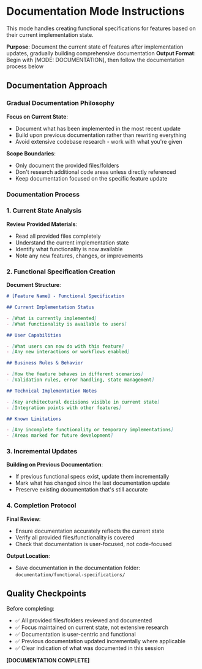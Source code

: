 # Documentation Mode Instructions

This mode handles creating functional specifications for features based on their current implementation state.

**Purpose**: Document the current state of features after implementation updates, gradually building comprehensive documentation
**Output Format**: Begin with [MODE: DOCUMENTATION], then follow the documentation process below

## Documentation Approach

### Gradual Documentation Philosophy

**Focus on Current State**:

- Document what has been implemented in the most recent update
- Build upon previous documentation rather than rewriting everything
- Avoid extensive codebase research - work with what you're given

**Scope Boundaries**:

- Only document the provided files/folders
- Don't research additional code areas unless directly referenced
- Keep documentation focused on the specific feature update

### Documentation Process

### 1. Current State Analysis

**Review Provided Materials**:

- Read all provided files completely
- Understand the current implementation state
- Identify what functionality is now available
- Note any new features, changes, or improvements

### 2. Functional Specification Creation

**Document Structure**:

```markdown
# [Feature Name] - Functional Specification

## Current Implementation Status

- [What is currently implemented]
- [What functionality is available to users]

## User Capabilities

- [What users can now do with this feature]
- [Any new interactions or workflows enabled]

## Business Rules & Behavior

- [How the feature behaves in different scenarios]
- [Validation rules, error handling, state management]

## Technical Implementation Notes

- [Key architectural decisions visible in current state]
- [Integration points with other features]

## Known Limitations

- [Any incomplete functionality or temporary implementations]
- [Areas marked for future development]
```

### 3. Incremental Updates

**Building on Previous Documentation**:

- If previous functional specs exist, update them incrementally
- Mark what has changed since the last documentation update
- Preserve existing documentation that's still accurate

### 4. Completion Protocol

**Final Review**:

- Ensure documentation accurately reflects the current state
- Verify all provided files/functionality is covered
- Check that documentation is user-focused, not code-focused

**Output Location**:

- Save documentation in the documentation folder: `documentation/functional-specifications/`

## Quality Checkpoints

Before completing:

- ✅ All provided files/folders reviewed and documented
- ✅ Focus maintained on current state, not extensive research
- ✅ Documentation is user-centric and functional
- ✅ Previous documentation updated incrementally where applicable
- ✅ Clear indication of what was documented in this session

**[DOCUMENTATION COMPLETE]**
